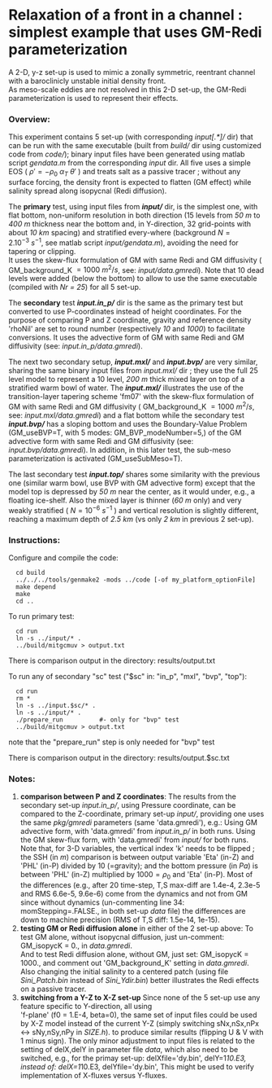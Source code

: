 Relaxation of a front in a channel : simplest example that uses GM-Redi parameterization
================================================================================

A 2-D, y-z set-up is used to mimic a zonally symmetric, reentrant channel with
a baroclinicly unstable initial density front.<br>
As meso-scale eddies are not resolved in this 2-D set-up, the GM-Redi
parameterization is used to represent their effects.

### Overview:
This experiment contains 5 set-up (with corresponding *input[.\*]/* dir) that
can be run with the same executable (built from *build/* dir using customized
code from *code/*); binary input files have been generated using matlab script
*gendata.m* from the corresponding *input* dir.
All five uses a simple EOS ( $\rho' = -\rho_0 ~ \alpha_T ~ \theta'$ ) and treats
salt as a passive tracer ; without any surface forcing, the density front is
expected to flatten (GM effect) while salinity spread along isopycnal (Redi diffusion).

The **primary** test, using input files from ***input/*** dir, is the simplest
one, with flat bottom, non-uniform resolution in both direction (15 levels from
*50 m* to *400 m* thickness near the bottom and, in Y-direction, 32 grid-points
with about *10 km* spacing) and stratified every-where
(background $N = 2.10^{-3} ~s^{-1}$, see matlab script *input/gendata.m*),
avoiding the need for tapering or clipping.<br>
It uses the skew-flux formulation of GM with same Redi and GM diffusivity
( GM_background_K $= 1000 ~m^2/s$, see: *input/data.gmredi*).
Note that 10 dead levels were added (below the bottom) to allow to use the same
executable (compiled with *Nr = 25*) for all 5 set-up.

The **secondary** test ***input.in_p/*** dir is the same as the primary test but
converted to use P-coordinates instead of height coordinates. For the purpose of
comparing P and Z coordinate, gravity and reference density 'rhoNil' are set to
round number (respectively *10* and *1000*) to facilitate conversions.
It uses the advective form of GM with same Redi and GM diffusivity
(see: *input.in_p/data.gmredi*).

The next two secondary setup, ***input.mxl/*** and ***input.bvp/*** are very
similar, sharing the same binary input files from *input.mxl/* dir ; they use
the full 25 level model to represent a 10 level, *200 m* thick mixed layer on
top of a stratified warm bowl of water.
The ***input.mxl/*** illustrates the use of the transition-layer tapering
scheme 'fm07' with the skew-flux formulation of GM with same Redi and GM
diffusivity ( GM_background_K $= 1000 ~m^2/s$, see: *input.mxl/data.gmredi*)
and a flat bottom while the secondary test ***input.bvp/*** has a sloping bottom
and uses the Boundary-Value Problem (GM_useBVP=T, with 5 modes:
GM_BVP_modeNumber=5,) of the GM advective form with same Redi and GM diffusivity
(see: *input.bvp/data.gmredi*). In addition, in this later test, the sub-meso
parameterization is activated (GM_useSubMeso=T).

The last secondary test ***input.top/*** shares some similarity with the
previous one (similar warm bowl, use BVP with GM advective form) except that the
model top is depressed by *50 m* near the center, as it would under, e.g., a
floating ice-shelf. Also the mixed layer is thinner (*60 m* only) and very
weakly stratified ( $N = 10^{-6} ~s^{-1}$ ) and vertical resolution is slightly
different, reaching a maximum depth of *2.5 km* (vs only *2 km* in previous 2
set-up).

### Instructions:
Configure and compile the code:
```
  cd build
  ../../../tools/genmake2 -mods ../code [-of my_platform_optionFile]
  make depend
  make
  cd ..
```

To run primary test:
```
  cd run
  ln -s ../input/* .
  ../build/mitgcmuv > output.txt
```

There is comparison output in the directory:
  results/output.txt

To run any of secondary "sc" test ("$sc" in: "in_p", "mxl", "bvp", "top"):
```
  cd run
  rm *
  ln -s ../input.$sc/* .
  ln -s ../input/* .
  ./prepare_run          #- only for "bvp" test
  ../build/mitgcmuv > output.txt
```
note that the "prepare_run" step is only needed for "bvp" test

There is comparison output in the directory:
  results/output.$sc.txt

### Notes:
1. **comparison between P and Z coordinates**:
    The results from the secondary set-up *input.in_p/*, using Pressure coordinate, 
    can be compared to the Z-coordinate, primary set-up *input/*,
    providing one uses the same *pkg/gmredi* parameters (same 'data.gmredi'), e.g.:
    Using GM advective form, with 'data.gmredi' from *input.in_p/* in both runs.
    Using the GM skew-flux form, with 'data.gmredi' from *input/* for both runs.
    Note that, for 3-D variables, the vertical index 'k' needs to be flipped ;
    the SSH (in *m*) comparison is between output variable 'Eta' (in-Z) and 'PHL' (in-P)
    divided by 10 (=gravity); and the bottom pressure (in *Pa*) is between 'PHL' (in-Z)
    multiplied by $1000 = \rho_0$ and 'Eta' (in-P).
    Most of the differences (e.g., after 20 time-step, T,S max-diff are
    1.4e-4, 2.3e-5 and RMS 6.6e-5, 9.6e-6) come from the dynamics and not from GM 
    since without dynamics (un-commenting line 34: momStepping=.FALSE., 
    in both set-up *data* file) the differences are down to machine precision (RMS of
    T,S diff: 1.5e-14, 1e-15).
2. **testing GM or Redi diffusion alone** in either of the 2 set-up above:
    To test GM alone, without isopycnal diffusion, just un-comment: GM_isopycK = 0.,
    in *data.gmredi*.<br>
    And to test Redi diffusion alone, without GM, just set: GM_isopycK = 1000.,
    and comment out 'GM_background_K' setting in *data.gmredi*.
    Also changing the initial salinity to a centered patch (using file *Sini_Patch.bin*
    instead of *Sini_Ydir.bin*) better illustrates the Redi effects on a passive tracer.
3. **switching from a Y-Z to X-Z set-up**
    Since none of the 5 set-up use any feature specific to Y-direction, all using  
    'f-plane' (f0 = 1.E-4, beta=0), the same set of input files could be used by X-Z model
    instead of the current Y-Z (simply switching sNx,nSx,nPx <-> sNy,nSy,nPy in *SIZE.h*).
    to produce similar results (flipping U & V with 1 minus sign).
    The only minor adjustment to input files is related to the setting of delX,delY
    in parameter file *data*, which also need to be switched, e.g., for the primay set-up:
        delXfile='dy.bin',
        delY=1*10.E3,
    instead of:
        delX=1*10.E3,
        delYfile='dy.bin',
    This might be used to verify implementation of X-fluxes versus Y-fluxes.
